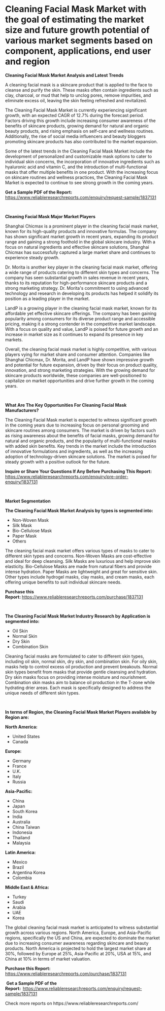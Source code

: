 <p><h1>Cleaning Facial Mask Market with the goal of estimating the market size and future growth potential of various market segments based on component, applications, end user and region</h1></p><p><strong>Cleaning Facial Mask Market Analysis and Latest Trends</strong></p>
<p><p>A cleaning facial mask is a skincare product that is applied to the face to cleanse and purify the skin. These masks often contain ingredients such as clay, charcoal, or mud that help to unclog pores, remove impurities, and eliminate excess oil, leaving the skin feeling refreshed and revitalized.</p><p>The Cleaning Facial Mask Market is currently experiencing significant growth, with an expected CAGR of 12.7% during the forecast period. Factors driving this growth include increasing consumer awareness of the benefits of skincare products, growing demand for natural and organic beauty products, and rising emphasis on self-care and wellness routines. Additionally, the rise of social media influencers and beauty bloggers promoting skincare products has also contributed to the market expansion.</p><p>Some of the latest trends in the Cleaning Facial Mask Market include the development of personalized and customizable mask options to cater to individual skin concerns, the incorporation of innovative ingredients such as hyaluronic acid and vitamin C, and the introduction of multi-functional masks that offer multiple benefits in one product. With the increasing focus on skincare routines and wellness practices, the Cleaning Facial Mask Market is expected to continue to see strong growth in the coming years.</p></p>
<p><strong>Get a Sample PDF of the Report:&nbsp;</strong> <a href="https://www.reliableresearchreports.com/enquiry/request-sample/1837131">https://www.reliableresearchreports.com/enquiry/request-sample/1837131</a></p>
<p>&nbsp;</p>
<p><strong>Cleaning Facial Mask Major Market Players</strong></p>
<p><p>Shanghai Chicmax is a prominent player in the cleaning facial mask market, known for its high-quality products and innovative formulas. The company has shown significant market growth in recent years, expanding its product range and gaining a strong foothold in the global skincare industry. With a focus on natural ingredients and effective skincare solutions, Shanghai Chicmax has successfully captured a large market share and continues to experience steady growth.</p><p>Dr. Morita is another key player in the cleaning facial mask market, offering a wide range of products catering to different skin types and concerns. The company has seen substantial growth in sales revenue in recent years, thanks to its reputation for high-performance skincare products and a strong marketing strategy. Dr. Morita's commitment to using advanced technology and research in developing its products has helped it solidify its position as a leading player in the market.</p><p>LandP is a growing player in the cleaning facial mask market, known for its affordable yet effective skincare offerings. The company has been gaining popularity among consumers for its diverse product range and accessible pricing, making it a strong contender in the competitive market landscape. With a focus on quality and value, LandP is poised for future growth and an increase in market size as it continues to expand its presence in key markets.</p><p>Overall, the cleaning facial mask market is highly competitive, with various players vying for market share and consumer attention. Companies like Shanghai Chicmax, Dr. Morita, and LandP have shown impressive growth and potential for future expansion, driven by their focus on product quality, innovation, and strong marketing strategies. With the growing demand for skincare products worldwide, these companies are well-positioned to capitalize on market opportunities and drive further growth in the coming years.</p></p>
<p>&nbsp;</p>
<p><strong>What Are The Key Opportunities For Cleaning Facial Mask Manufacturers?</strong></p>
<p><p>The Cleaning Facial Mask market is expected to witness significant growth in the coming years due to increasing focus on personal grooming and skincare routines among consumers. The market is driven by factors such as rising awareness about the benefits of facial masks, growing demand for natural and organic products, and the popularity of multi-functional masks with added skin benefits. Key trends in the market include the introduction of innovative formulations and ingredients, as well as the increasing adoption of technology-driven skincare solutions. The market is poised for steady growth with a positive outlook for the future.</p></p>
<p><strong>Inquire or Share Your Questions If Any Before Purchasing This Report:</strong> <a href="https://www.reliableresearchreports.com/enquiry/pre-order-enquiry/1837131">https://www.reliableresearchreports.com/enquiry/pre-order-enquiry/1837131</a></p>
<p>&nbsp;</p>
<p><strong>Market Segmentation</strong></p>
<p><strong>The Cleaning Facial Mask Market Analysis by types is segmented into:</strong></p>
<p><ul><li>Non-Woven Mask</li><li>Silk Mask</li><li>Bio-Cellulose Mask</li><li>Paper Mask</li><li>Others</li></ul></p>
<p><p>The cleaning facial mask market offers various types of masks to cater to different skin types and concerns. Non-Woven Masks are cost-effective and ideal for deep cleansing. Silk Masks are luxurious and help improve skin elasticity. Bio-Cellulose Masks are made from natural fibers and provide intense hydration. Paper Masks are lightweight and great for sensitive skin. Other types include hydrogel masks, clay masks, and cream masks, each offering unique benefits to suit individual skincare needs.</p></p>
<p><strong>Purchase this Report:&nbsp;</strong><a href="https://www.reliableresearchreports.com/purchase/1837131">https://www.reliableresearchreports.com/purchase/1837131</a></p>
<p>&nbsp;</p>
<p><strong>The Cleaning Facial Mask Market Industry Research by Application is segmented into:</strong></p>
<p><ul><li>Oil Skin</li><li>Normal Skin</li><li>Dry Skin</li><li>Combination Skin</li></ul></p>
<p><p>Cleaning facial masks are formulated to cater to different skin types, including oil skin, normal skin, dry skin, and combination skin. For oily skin, masks help to control excess oil production and prevent breakouts. Normal skin types benefit from masks that provide gentle cleansing and hydration. Dry skin masks focus on providing intense moisture and nourishment. Combination skin masks aim to balance oil production in the T-zone while hydrating drier areas. Each mask is specifically designed to address the unique needs of different skin types.</p></p>
<p>&nbsp;</p>
<p><strong>In terms of Region, the Cleaning Facial Mask Market Players available by Region are:</strong></p>
<p>
    <p> <strong> North America: </strong>
        <ul>
            <li>United States</li>
            <li>Canada</li>
        </ul>
        </p> 
    <p> <strong> Europe: </strong>
        <ul>
            <li>Germany</li>
            <li>France</li>
            <li>U.K.</li>
            <li>Italy</li>
            <li>Russia</li>
        </ul>
        </p> 
    <p> <strong> Asia-Pacific: </strong>
        <ul>
            <li>China</li>
            <li>Japan</li>
            <li>South Korea</li>
            <li>India</li>
            <li>Australia</li>
            <li>China Taiwan</li>
            <li>Indonesia</li>
            <li>Thailand</li>
            <li>Malaysia</li>
        </ul>
        </p> 
    <p> <strong> Latin America: </strong>
        <ul>
            <li>Mexico</li>
            <li>Brazil</li>
            <li>Argentina Korea</li>
            <li>Colombia</li>
        </ul>
        </p> 
    <p> <strong> Middle East & Africa: </strong>
        <ul>
            <li>Turkey</li>
            <li>Saudi</li>
            <li>Arabia</li>
            <li>UAE</li>
            <li>Korea</li>
        </ul>
    </p>
    </p>
<p><p>The global cleaning facial mask market is anticipated to witness substantial growth across various regions. North America, Europe, and Asia-Pacific regions, specifically the US and China, are expected to dominate the market due to increasing consumer awareness regarding skincare and beauty products. North America is projected to hold the largest market share at 30%, followed by Europe at 25%, Asia-Pacific at 20%, USA at 15%, and China at 10% in terms of market valuation.</p></p>
<p><strong>Purchase this Report: </strong><a href="https://www.reliableresearchreports.com/purchase/1837131">https://www.reliableresearchreports.com/purchase/1837131</a></p>
<p>&nbsp;<strong>Get a Sample PDF of the Report:&nbsp;&nbsp;</strong><a href="https://www.reliableresearchreports.com/enquiry/request-sample/1837131">https://www.reliableresearchreports.com/enquiry/request-sample/1837131</a></p>
<p><strong></strong></p>
<p>Check more reports on https://www.reliableresearchreports.com/</p>